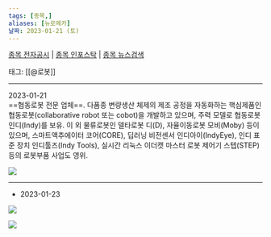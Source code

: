 ```yaml
---
tags: [종목,]
aliases: [뉴로메카]
날짜: 2023-01-21 (토)
---
```

[종목 전자공시](https://finance.naver.com/item/dart.naver?code=348340) |  [종목 인포스탁](https://www.infostock.co.kr/site/3d/3d_show.asp?codename=348340) | [종목 뉴스검색](https://m.search.naver.com/search.naver?where=m_news&sm=mtb_jum&query=뉴로메카)

태그: [[@로봇]]

___

2023-01-21   
==협동로봇 전문 업체==. 다품종 변량생산 체제의 제조 공정을 자동화하는 핵심제품인 협동로봇(collaborative robot 또는 cobot)을 개발하고 있으며, 주력 모델로 협동로봇 인디(Indy)를 보유. 이 외 물류로봇인 델타로봇 디(D), 자율이동로봇 모비(Moby) 등이 있으며, 스마트액추에이터 코어(CORE), 딥러닝 비전센서 인디아이(IndyEye), 인디 표준 장치 인디툴즈(Indy Tools), 실시간 리눅스 이더캣 마스터 로봇 제어기 스텝(STEP) 등의 로봇부품 사업도 영위.

![](https://i.imgur.com/0zOxXSJ.png)


___

- 2023-01-23

![](https://i.imgur.com/uKxB4xV.png)

![](https://i.imgur.com/zAqyk0w.png)
